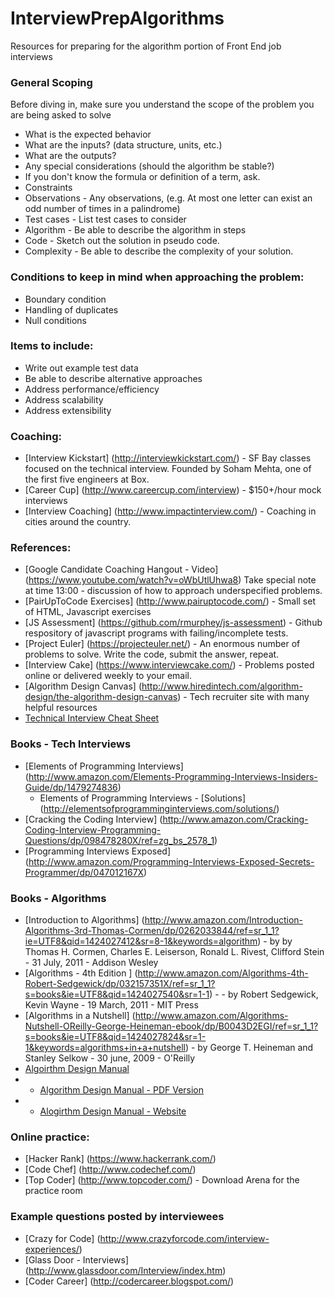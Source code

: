 # InterviewPrepAlgorithms


Resources for preparing for the algorithm portion of Front End job interviews

### General Scoping
  Before diving in, make sure you understand the scope of the problem you are being asked to solve
  
  * What is the expected behavior
  * What are the inputs?  (data structure, units, etc.)
  * What are the outputs?
  * Any special considerations (should the algorithm be stable?)
  * If you don't know the formula or definition of a term, ask.
  * Constraints
  * Observations - Any observations, (e.g. At most one letter can exist an odd number of times in a palindrome)
  * Test cases - List test cases to consider
  * Algorithm - Be able to describe the algorithm in steps
  * Code - Sketch out the solution in pseudo code.
  * Complexity - Be able to describe the complexity of your solution.
    
### Conditions to keep in mind when approaching the problem:
  * Boundary condition
  * Handling of duplicates
  * Null conditions
  
### Items to include:
  * Write out example test data
  * Be able to describe alternative approaches
  * Address performance/efficiency
  * Address scalability
  * Address extensibility
  
### Coaching: 
  * [Interview Kickstart] (http://interviewkickstart.com/) - SF Bay classes focused on the technical interview.
      Founded by Soham Mehta, one of the first five engineers at Box.
  * [Career Cup] (http://www.careercup.com/interview) - $150+/hour mock interviews
  * [Interview Coaching] (http://www.impactinterview.com/) - Coaching in cities around the country.


### References:
  * [Google Candidate Coaching Hangout - Video] (https://www.youtube.com/watch?v=oWbUtlUhwa8)
    Take special note at time 13:00 - discussion of how to approach underspecified problems.
  * [PairUpToCode Exercises] (http://www.pairuptocode.com/) - Small set of HTML, Javascript exercises
  * [JS Assessment] (https://github.com/rmurphey/js-assessment) - Github respository of javascript programs with failing/incomplete tests.
  * [Project Euler] (https://projecteuler.net/) - An enormous number of problems to solve.  Write the code, submit the answer, repeat.
  * [Interview Cake] (https://www.interviewcake.com/) - Problems posted online or delivered weekly to your email.
  * [Algorithm Design Canvas] (http://www.hiredintech.com/algorithm-design/the-algorithm-design-canvas) - Tech recruiter site with many helpful resources
  * [Technical Interview Cheat Sheet](https://gist.github.com/TSiege/cbb0507082bb18ff7e4b) 

### Books - Tech Interviews
  * [Elements of Programming Interviews] (http://www.amazon.com/Elements-Programming-Interviews-Insiders-Guide/dp/1479274836)      
      * Elements of Programming Interviews - [Solutions] (http://elementsofprogramminginterviews.com/solutions/)
  * [Cracking the Coding Interview] (http://www.amazon.com/Cracking-Coding-Interview-Programming-Questions/dp/098478280X/ref=zg_bs_2578_1) 
  * [Programming Interviews Exposed] (http://www.amazon.com/Programming-Interviews-Exposed-Secrets-Programmer/dp/047012167X)

### Books - Algorithms
  * [Introduction to Algorithms] (http://www.amazon.com/Introduction-Algorithms-3rd-Thomas-Cormen/dp/0262033844/ref=sr_1_1?ie=UTF8&qid=1424027412&sr=8-1&keywords=algorithm) - by by Thomas H. Cormen, Charles E. Leiserson, Ronald L. Rivest, Clifford Stein - 31 July, 2011 - Addison Wesley
  * [Algorithms - 4th Edition ] (http://www.amazon.com/Algorithms-4th-Robert-Sedgewick/dp/032157351X/ref=sr_1_1?s=books&ie=UTF8&qid=1424027540&sr=1-1) - - by Robert Sedgewick, Kevin Wayne - 19 March, 2011 - MIT Press
  * [Algorithms in a Nutshell] (http://www.amazon.com/Algorithms-Nutshell-OReilly-George-Heineman-ebook/dp/B0043D2EGI/ref=sr_1_1?s=books&ie=UTF8&qid=1424027824&sr=1-1&keywords=algorithms+in+a+nutshell) - by George T. Heineman and Stanley Selkow - 30 june, 2009 - O'Reilly
  * [Algoirthm Design Manual](http://www.amazon.com/exec/obidos/ASIN/1848000693/thealgorithmrepo) 
  * * [Algorithm Design Manual - PDF Version](http://sist.sysu.edu.cn/~isslxm/DSA/textbook/Skiena.-.TheAlgorithmDesignManual.pdf)
  * * [Alogirthm Design Manual - Website](http://www3.cs.stonybrook.edu/~algorith/)
  
### Online practice:
  * [Hacker Rank] (https://www.hackerrank.com/)
  * [Code Chef] (http://www.codechef.com/)
  * [Top Coder] (http://www.topcoder.com/) - Download Arena for the practice room


### Example questions posted by interviewees
  * [Crazy for Code] (http://www.crazyforcode.com/interview-experiences/)
  * [Glass Door - Interviews] (http://www.glassdoor.com/Interview/index.htm)
  * [Coder Career] (http://codercareer.blogspot.com/)
    
  
